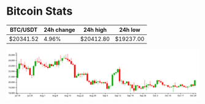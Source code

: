 # Bitcoin Stats

BTC/USDT|24h change|24h high|24h low|
|---|---|---|---|
|$20341.52|4.96%|$20412.80|$19237.00|

<img src="./chart.svg">
